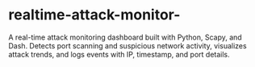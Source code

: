 # realtime-attack-monitor-
A real-time attack monitoring dashboard built with Python, Scapy, and Dash. Detects port scanning and suspicious network activity, visualizes attack trends, and logs events with IP, timestamp, and port details.
